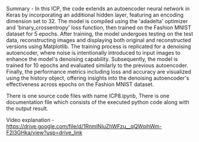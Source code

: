 Summary - In this ICP, the code extends an autoencoder neural network in Keras by incorporating an additional hidden layer, featuring an encoding dimension set to 32. The model is compiled using the 'adadelta' optimizer and 'binary_crossentropy' loss function, then trained on the Fashion MNIST dataset for 5 epochs. After training, the model undergoes testing on the test data, reconstructing images and displaying both original and reconstructed versions using Matplotlib. The training process is replicated for a denoising autoencoder, where noise is intentionally introduced to input images to enhance the model's denoising capability. Subsequently, the model is trained for 10 epochs and evaluated similarly to the previous autoencoder. Finally, the performance metrics including loss and accuracy are visualized using the history object, offering insights into the denoising autoencoder's effectiveness across epochs on the Fashion MNIST dataset.

There is one source code files with name ICP8.ipynb, There is one documentation file which consists of the executed python code along with the output result.

Video explanation - https://drive.google.com/file/d/1RnmlNluZhWFzu__qQWqihWm-F2l3GHka/view?usp=drive_link
